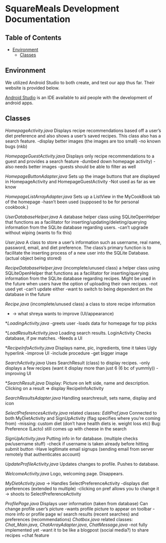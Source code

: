 # SquareMeals Development Documentation

## Table of Contents
- [Environment](#environment)
  -	[Classes](#classes)

## Environment
We utilized Android Studio to both create, and test our app thus far. Their website is provided below.

[Android Studio](http://developer.android.com/sdk/index.html) is an IDE available to aid people with the development of android apps.

## Classes

*HomepageActivity.java*
Displays recipe recommendations based off a user’s diet preference and also shows
a user’s saved recipes. This class also has a search feature.
	-display better images (the images are too small)
	-no known bugs (nkb)

*HomepageGuestActivity.java*
Displays only recipe recommendations to a guest and provides a search feature
	-dumbed down homepage activity)
	-also needs better images
	-guests should be able to filter as well

*HomepageButtonAdapter.java*
Sets up the image buttons that are displayed in HomepageActivity and HomepageGuestActivity
	-Not used as far as we know

*HomepageListArrayAdapter.java*
Sets up a ListView in the MyCookBook tab of the homepage
	-hasn’t been used (supposed to be for personal cookbook.)

*UserDatabaseHelper.java*
A database helper class using SQLiteOpenHelper that functions as a facilitator for inserting/updating/deleting/querying information from the SQLite database regarding users.
	-can’t upgrade without wiping (wants to fix this)

*User.java*
A class to store a user’s information such as username, real name,  password, email, and diet preference. The class’s primary function is to facilitate the inserting process of a new user into the SQLite Database. (actual object being stored)

*RecipeDatabaseHelper.java*
(incomplete/unused class) a helper class using SQLiteOpenHelper that functions as a facilitator for inserting/querying information from the SQLite database regarding recipes. Might be used in the future when users have the option of uploading their own recipes.
	-not used yet
	-can’t update either
	-want to switch to being dependent on the database in the future

*Recipe.java*
(incomplete/unused class) a class to store recipe information

* -> what shreya wants to improve (UI/appearance)

**LoadingActivity.java*
	-greets user
	-loads data for homepage for top picks

**LoadResultsActivity.java*
	Loading search results. LoginActivity
	Checks database, if pw matches.
	-Needs a UI

**RecipeInfoActivity.java*
	Displays name, pic, ingredients, time it takes
	Ugly hyperlink
	-improve UI
	-include procedure
	-get bigger image

*SearchActivity.java*
	Uses SearchResult (class) to display recipes.
	-only displays a few recipes (want it display more than just 6 (6 bc of yummly))
	-improving UI

**SearchResult.java*
	Display: Picture on left side, name and description.
	Clicking on a result => display RecipeInfoActivity

*SearchResultsAdapter.java*
	Handling searchresult, sets name, display and icon

*SelectPreferencesActivity.java*
	related classes: *EditPref.java*
	Connected to both MyDietActivity and SignUpActivity (flag specifies where you’re coming from)
    -missing: custom diet (don’t have health diets ie. weight loss etc)
	Bug: Preference (Lacto) still comes up with cheese in the search

*SignUpActivity.java*
	Putting info in for database. (multiple checks pw/username stuff)
	-check if username is taken already before hitting submit button
	-Have legitimate email signups (sending email from server remotely that authenticates account)

*UpdateProfileActivity.java*
	Updates changes to profile. Pushes to database.

*WelcomeActivity.java*
	Logo, welcoming page. Disappears.

*MyDietActivity.java* -> Handles SelectPreferenceActivity
	-displays diet preferences (extended to multiple)
	-clicking on pref allows you to change it
	-> shoots to SelectPreferenceActivity

*ProfilePage.java*
	Displays user information (taken from database)
	Can change profile user’s picture
	-wants profile picture to appear on toolbar
	-more info or profile page w/ search results (recent searches) and preferences (recommendations)
*Chatbox.java*
	related classes: *Chat_Main.java*, *ChatArrayAdapter.java*, *ChatMessage.java*
	-not fully implemented yet
	-want it to be like a blogpost (social media?) to share recipes
	+chat feature